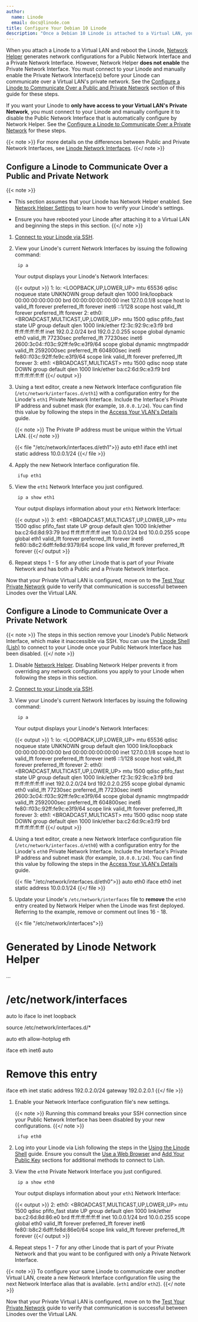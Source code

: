 ```yaml
---
author:
  name: Linode
  email: docs@linode.com
title: Configure Your Debian 10 Linode
description: "Once a Debian 10 Linode is attached to a Virtual LAN, you must connect to your Linode in order to enable its new private network interface. This guide includes the networking configuration steps to perform on your Linode."
---
```


When you attach a Linode to a Virtual LAN and reboot the Linode, [Network Helper](/docs/guides/network-helper/#what-is-network-helper) generates network configurations for a Public Network Interface and a Private Network Interface. However, Network Helper **does not enable** the Private Network Interface. You must connect to your Linode and manually enable the Private Network Interface(s) before your Linode can communicate over a Virtual LAN's private network. See the [Configure a Linode to Communicate Over a Public and Private Network](#configure-a-linode-to-communicate-over-a-public-and-private-network) section of this guide for these steps.

If you want your Linode to **only have access to your Virtual LAN's Private Network**, you must connect to your Linode and manually configure it to disable the Public Network Interface that is automatically configure by Network Helper. See the [Configure a Linode to Communicate Over a Private Network](#configure-a-linode-to-communicate-over-a-private-network) for these steps.

{{< note >}}
For more details on the differences between Public and Private Network Interfaces, see [Linode Network Interfaces](/docs/products/networking/vlans/guides/linode-network-interfaces).
{{</ note >}}

## Configure a Linode to Communicate Over a Public and Private Network

{{< note >}}
- This section assumes that your Linode has Network Helper enabled. See [Network Helper Settings](/docs/guides/network-helper/#network-helper-settings) to learn how to verify your Linode's settings.

- Ensure you have rebooted your Linode after attaching it to a Virtual LAN and beginning the steps in this section.
{{</ note >}}

1. [Connect to your Linode via SSH](/docs/guides/getting-started/#connect-to-your-linode-via-ssh).

1. View your Linode's current Network Interfaces by issuing the following command:

        ip a

    Your output displays your Linode's Network Interfaces:

    {{< output >}}
1: lo: <LOOPBACK,UP,LOWER_UP> mtu 65536 qdisc noqueue state UNKNOWN group default qlen 1000
    link/loopback 00:00:00:00:00:00 brd 00:00:00:00:00:00
    inet 127.0.0.1/8 scope host lo
       valid_lft forever preferred_lft forever
    inet6 ::1/128 scope host
       valid_lft forever preferred_lft forever
2: eth0: <BROADCAST,MULTICAST,UP,LOWER_UP> mtu 1500 qdisc pfifo_fast state UP group default qlen 1000
    link/ether f2:3c:92:9c:e3:f9 brd ff:ff:ff:ff:ff:ff
    inet 192.0.2.0/24 brd 192.0.2.0.255 scope global dynamic eth0
       valid_lft 77230sec preferred_lft 77230sec
    inet6 2600:3c04::f03c:92ff:fe9c:e3f9/64 scope global dynamic mngtmpaddr
       valid_lft 2592000sec preferred_lft 604800sec
    inet6 fe80::f03c:92ff:fe9c:e3f9/64 scope link
       valid_lft forever preferred_lft forever
3: eth1: <BROADCAST,MULTICAST> mtu 1500 qdisc noop state DOWN group default qlen 1000
    link/ether ba:c2:6d:9c:e3:f9 brd ff:ff:ff:ff:ff:ff
  {{</ output >}}

1. Using a text editor, create a new Network Interface configuration file (`/etc/network/interfaces.d/eth1`) with a configuration entry for the Linode's `eth1` Private Network Interface. Include the Interface's Private IP address and subnet mask (for example, `10.0.0.1/24`). You can find this value by following the steps in the [Access Your VLAN's Details](/docs/products/networking/vlans/guides/access-your-vlans-details) guide.

    {{< note >}}
The Private IP address must be unique within the Virtual LAN.
{{</ note >}}

      {{< file "/etc/network/interfaces.d/eth1">}}
auto eth1
iface eth1 inet static
    address 10.0.0.1/24
      {{</ file >}}

1. Apply the new Network Interface configuration file.

        ifup eth1

1. View the `eth1` Network Interface you just configured.

        ip a show eth1

    Your output displays information about your `eth1` Network Interface:

      {{< output >}}
3: eth1: <BROADCAST,MULTICAST,UP,LOWER_UP> mtu 1500 qdisc pfifo_fast state UP group default qlen 1000
    link/ether ba:c2:6d:8d:93:79 brd ff:ff:ff:ff:ff:ff
    inet 10.0.0.1/24 brd 10.0.0.255 scope global eth1
       valid_lft forever preferred_lft forever
    inet6 fe80::b8c2:6dff:fe8d:9379/64 scope link
       valid_lft forever preferred_lft forever
      {{</ output >}}

1. Repeat steps 1 - 5 for any other Linode that is part of your Private Network and has both a Public and a Private Network Interface.

Now that your Private Virtual LAN is configured, move on to the [Test Your Private Network](/docs/products/networking/vlans/guides/test-your-private-network) guide to verify that communication is successful between Linodes over the Virtual LAN.

## Configure a Linode to Communicate Over a Private Network

{{< note >}}
The steps in this section remove your Linode’s Public Network Interface, which make it inaccessible via SSH. You can use the [Linode Shell (Lish)](/docs/platform/manager/using-the-linode-shell-lish/) to connect to your Linode once your Public Network Interface has been disabled.
{{</ note >}}

1. Disable [Network Helper](/docs/guides/network-helper/). Disabling Network Helper prevents it from overriding any network configurations you apply to your Linode when following the steps in this section.

1. [Connect to your Linode via SSH](/docs/guides/getting-started/#connect-to-your-linode-via-ssh).

1. View your Linode's current Network Interfaces by issuing the following command:

        ip a

    Your output displays your Linode's Network Interfaces:

    {{< output >}}
1: lo: <LOOPBACK,UP,LOWER_UP> mtu 65536 qdisc noqueue state UNKNOWN group default qlen 1000
    link/loopback 00:00:00:00:00:00 brd 00:00:00:00:00:00
    inet 127.0.0.1/8 scope host lo
       valid_lft forever preferred_lft forever
    inet6 ::1/128 scope host
       valid_lft forever preferred_lft forever
2: eth0: <BROADCAST,MULTICAST,UP,LOWER_UP> mtu 1500 qdisc pfifo_fast state UP group default qlen 1000
    link/ether f2:3c:92:9c:e3:f9 brd ff:ff:ff:ff:ff:ff
    inet 192.0.2.0/24 brd 192.0.2.0.255 scope global dynamic eth0
       valid_lft 77230sec preferred_lft 77230sec
    inet6 2600:3c04::f03c:92ff:fe9c:e3f9/64 scope global dynamic mngtmpaddr
       valid_lft 2592000sec preferred_lft 604800sec
    inet6 fe80::f03c:92ff:fe9c:e3f9/64 scope link
       valid_lft forever preferred_lft forever
3: eth1: <BROADCAST,MULTICAST> mtu 1500 qdisc noop state DOWN group default qlen 1000
    link/ether ba:c2:6d:9c:e3:f9 brd ff:ff:ff:ff:ff:ff
  {{</ output >}}

1. Using a text editor, create a new Network Interface configuration file (`/etc/network/interfaces.d/eth0`) with a configuration entry for the Linode's `eth0` Private Network Interface. Include the Interface's Private IP address and subnet mask (for example, `10.0.0.1/24`). You can find this value by following the steps in the [Access Your VLAN's Details](/docs/products/networking/vlans/guides/access-your-vlans-details) guide.

      {{< file "/etc/network/interfaces.d/eth0">}}
auto eth0
iface eth0 inet static
    address 10.0.0.1/24
      {{</ file >}}

1. Update your Linode's `/etc/network/interfaces` file to **remove** the `eth0` entry created by Network Helper when the Linode was first deployed. Referring to the example, remove or comment out lines 16 - 18.

     {{< file "/etc/network/interfaces">}}
# Generated by Linode Network Helper
...
# /etc/network/interfaces

auto lo
iface lo inet loopback

source /etc/network/interfaces.d/*

auto eth
allow-hotplug eth

iface eth inet6 auto

# Remove this entry
iface eth inet static
    address 192.0.2.0/24
    gateway 192.0.2.0.1
      {{</ file >}}

1. Enable your Network Interface configuration file's new settings.

    {{< note >}}
Running this command breaks your SSH connection since your Public Network Interface has been disabled by your new configurations.
{{</ note >}}

        ifup eth0

1. Log into your Linode via Lish following the steps in the [Using the Linode Shell](/docs/platform/manager/using-the-linode-shell-lish/#use-a-terminal-application) guide. Ensure you consult the [Use a Web Browser](/docs/platform/manager/using-the-linode-shell-lish/#use-a-web-browser) and [Add Your Public Key](/docs/platform/manager/using-the-linode-shell-lish/#add-your-public-key) sections for additional methods to connect to Lish.

1. View the `eth0` Private Network Interface you just configured.

        ip a show eth0

    Your output displays information about your `eth1` Network Interface:

      {{< output >}}
2: eth0: <BROADCAST,MULTICAST,UP,LOWER_UP> mtu 1500 qdisc pfifo_fast state UP group default qlen 1000
    link/ether ba:c2:6d:8d:86:e0 brd ff:ff:ff:ff:ff:ff
    inet 10.0.0.1/24 brd 10.0.0.255 scope global eth0
       valid_lft forever preferred_lft forever
    inet6 fe80::b8c2:6dff:fe8d:86e0/64 scope link
       valid_lft forever preferred_lft forever
{{</ output >}}

1. Repeat steps 1 - 7 for any other Linode that is part of your Private Network and that you want to be configured with only a Private Network Interface.

{{< note >}}
To configure your same Linode to communicate over another Virtual LAN, create a new Network Interface configuration file using the next Network Interface alias that is available. (`eth1` and/or `eth2`).
{{</ note >}}

Now that your Private Virtual LAN is configured, move on to the [Test Your Private Network](/docs/products/networking/vlans/guides/test-your-private-network) guide to verify that communication is successful between Linodes over the Virtual LAN.